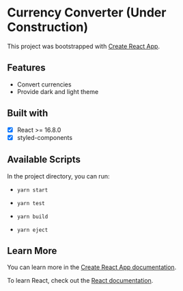 # Currency Converter (Under Construction)

This project was bootstrapped with [Create React App](https://github.com/facebook/create-react-app).
## Features
* Convert currencies
* Provide dark and light theme

## Built with
* [x] React >= 16.8.0
* [x] styled-components

## Available Scripts

In the project directory, you can run:

* `yarn start`

* `yarn test`

* `yarn build`

* `yarn eject`

## Learn More

You can learn more in the [Create React App documentation](https://facebook.github.io/create-react-app/docs/getting-started).

To learn React, check out the [React documentation](https://reactjs.org/).
